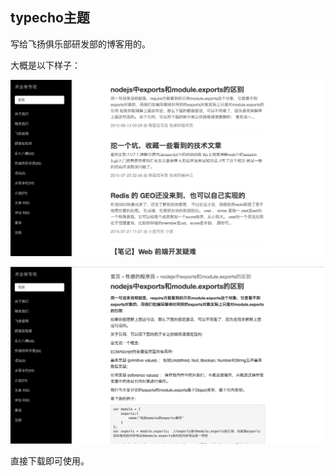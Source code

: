 ## typecho主题


写给飞扬俱乐部研发部的博客用的。

大概是以下样子：

![yes](https://github.com/dsgygb/betterme/blob/master/list.png?raw=true)

![yes](https://github.com/dsgygb/betterme/blob/master/detail.png?raw=true)


直接下载即可使用。